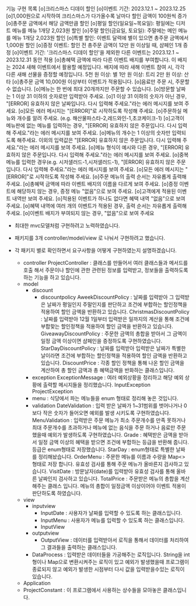 기능 구현 목록
[o]크리스마스 디데이 할인
[o]이벤트 기간: 2023.12.1 ~ 2023.12.25
[o]1,000원으로 시작하여 크리스마스가 다가올수록 날마다 할인 금액이 100원씩 증가
[o]총주문 금액에서 해당 금액만큼 할인
[o]평일 할인(일요일~목요일): 평일에는 디저트 메뉴를 메뉴 1개당 2,023원 할인
[o]주말 할인(금요일, 토요일): 주말에는 메인 메뉴를 메뉴 1개당 2,023원 할인
[o]특별 할인: 이벤트 달력에 별이 있으면 총주문 금액에서 1,000원 할인
[o]증정 이벤트: 할인 전 총주문 금액이 12만 원 이상일 때, 샴페인 1개 증정
[o]이벤트 기간: '크리스마스 디데이 할인'을 제외한 다른 이벤트는 2023.12.1 ~ 2023.12.31 동안 적용
[o]총혜택 금액에 따라 다른 이벤트 배지를 부여합니다. 이 배지는 2024 새해 이벤트에서 활용할 예정입니다. 배지에 따라 새해 이벤트 참여 시, 각각 다른 새해 선물을 증정할 예정입니다.
    5천 원 이상: 별
    1만 원 이상: 트리
    2만 원 이상: 산타
[o]총주문 금액 10,000원 이상부터 이벤트가 적용됩니다.
[o]음료만 주문 시, 주문할 수 없습니다.
[o]메뉴는 한 번에 최대 20개까지만 주문할 수 있습니다.
[o]방문할 날짜는 1 이상 31 이하의 숫자로만 입력받아 주세요.
[o]1 이상 31 이하의 숫자가 아닌 경우, "[ERROR] 유효하지 않은 날짜입니다. 다시 입력해 주세요."라는 에러 메시지를 보여 주세요.
[o]모든 에러 메시지는 "[ERROR]"로 시작하도록 작성해 주세요.
[o]주문하실 메뉴와 개수를 알려 주세요. (e.g. 해산물파스타-2,레드와인-1,초코케이크-1)
[o]고객이 메뉴판에 없는 메뉴를 입력하는 경우, "[ERROR] 유효하지 않은 주문입니다. 다시 입력해 주세요."라는 에러 메시지를 보여 주세요.
[o]메뉴의 개수는 1 이상의 숫자만 입력되도록 해주세요. 이외의 입력값은 "[ERROR] 유효하지 않은 주문입니다. 다시 입력해 주세요."라는 에러 메시지를 보여 주세요.
[o]메뉴 형식이 예시와 다른 경우, "[ERROR] 유효하지 않은 주문입니다. 다시 입력해 주세요."라는 에러 메시지를 보여 주세요.
[o]중복 메뉴를 입력한 경우(e.g. 시저샐러드-1,시저샐러드-1), "[ERROR] 유효하지 않은 주문입니다. 다시 입력해 주세요."라는 에러 메시지를 보여 주세요.
[o]모든 에러 메시지는 "[ERROR]"로 시작하도록 작성해 주세요.
[o]주문 메뉴의 출력 순서는 자유롭게 출력해 주세요.
[o]총혜택 금액에 따라 이벤트 배지의 이름을 다르게 보여 주세요.
[o]증정 이벤트에 해당하지 않는 경우, 증정 메뉴 "없음"으로 보여 주세요.
[o]고객에게 적용된 이벤트 내역만 보여 주세요.
[o]적용된 이벤트가 하나도 없다면 혜택 내역 "없음"으로 보여 주세요.
[o]혜택 내역에 여러 개의 이벤트가 적용된 경우, 출력 순서는 자유롭게 출력해주세요.
[o]이벤트 배지가 부여되지 않는 경우, "없음"으로 보여 주세요

- 최대한 mvc모델처럼 구현하려고 노력하였습니다.
- 패키지를 3개 controller/model/view 로 나눠서 구현하려고 했습니다.
- 각 패키지 별로 확인하면서 요구사항을 어떻게 구현하였는지 설명하겠습니다.

    - controller
        ProjectController : 클래스를 만들어서 여러 클래스들과 메서드를 호출 해서 주문이나 할인에 관한 관련된 정보를 입력받고,
        정보들을 출력하도록 하는 기능을 하고 있습니다.
    - model
        - discount
            - discountpolicy
                AweekDiscountPolicy : 날짜를 입력받아 그 입력받은 날짜가 평일인지 주말인지를 판단하고 조건에 부합하는 할인정책을 적용하여
                할인 금액을 반환하고 있습니다.
                ChristmasDiscountPolicy : 날짜를 입력받아 12월 1일부터 입력받은 일까지의 계산을 통해 조건에 부합핮는 할인정책을 적용하여
                할인 금액을 반환하고 있습니다.
                GiveawayDiscountPolicy : 주문한 금액의 총합을 받아서 그 금액이 일정 금액 이상이면 샴페인을 증정하도록 구현하였습니다.
                StarDayDiscountPolicy : 날짜를 입력받아 입력받은 날짜가 특별한 날이라면 조건에 부합하는 할인정책을 적용하여 할인 금액을 반환하고
                있습니다.
            DiscountPrice : 각종 할인 정책을 통해 나온 할인 금액을 계산하여 총 할인 금액과 총 혜택금액을 반화하는 클래스입니다.
        - exception
            ExceptionMessage : 여러 예외상황을 정리하고 해당 예외 상황에 출력할 메시지들을 정리했습니다.
            InputException
            ProjectException
        - menu : 식당에서 파는 메뉴들을 enum 형태로 정리해 놓은 것입니다.
        - validation
            DateValidation : 입력 받은 날짜가 1~31범위를 벗어나거나 0보다 작은 숫자가 들어오면 예외를 발생 시키도록 구현하였습니다. 
            MenuValidation : 입력받은 주문 메뉴가 최소 주문개수를 만족 못하거나 최대 주문개수를 초과하거나 메뉴에 없는 음식을 주문 하거나 음료만
            주문했을때 예외가 발생하도록 구현하였습니다.
        Grade : 혜택받은 금액을 받아서 일정 금액 이상의 혜택을 받으면 조건에 부합하는 등급을 반환해 줍니다. 등급은 enum형태로 저장했습니다.
        StarDay : enum형태로 특별한 날짜를 정리해놨습니다.
        OrderMenu : 주문한 메뉴를 이름과 수량을 Map<> 형태로 저장 합니다. 유효성 검사를 통해 주문 메뉴가 올바른지 검사하고 있습니다.
        VisitDate : 방문날자(date)를 입력받아 유효성 검사를 통해 올바른 날짜인지 검사하고 있습니다.
        TotalPrice : 주문받은 메뉴의 총합을 계산해주는 클래스 입니다. 메뉴의 총합이 일정금액 이상이어야 이벤트 적용이 판단하도록 하였습니다.
    - view
        - inputview
            - InputDate : 사용자가 날짜를 입력할 수 있도록 하는 클래스입니다.
            - InputMenu : 사용자가 메뉴를 입력할 수 있도록 하는 클래스입니다.
            - InputView
        - outputview
            - OutputView : 데이터를 입력받아서 로직을 통해서 데이터를 처리하여 그 결과들을 출력하는 클래스입니다.
        - DataProcess : 입력받은 데이터들을 가공해주는 로직입니다. String을 int형이나 Map으로 변환시켜주는 로직이 있고 
        예외가 발생했을때 프로그램이 종료되지 않고 예외가 발생한 시점부터 다시 값을 입력받을수있는 로직이 있습니다.
    - Application
    - ProjectConstant : 이 프로그램에서 사용하는 상수들을 모아놓은 클래스입니다.

